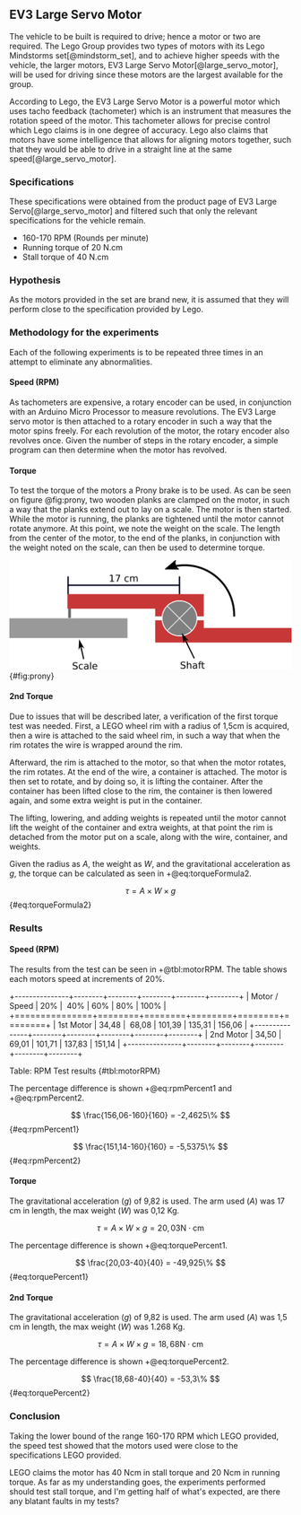 ## EV3 Large Servo Motor

The vehicle to be built is required to drive; hence a motor or two are required. The Lego Group provides two types of motors with its Lego Mindstorms set[@mindstorm_set], and to achieve higher speeds with the vehicle, the larger motors, EV3 Large Servo Motor[@large_servo_motor], will be used for driving since these motors are the largest available for the group.

According to Lego, the EV3 Large Servo Motor is a powerful motor which uses tacho feedback (tachometer) which is an instrument that measures the rotation speed of the motor. This tachometer allows for precise control which Lego claims is in one degree of accuracy. Lego also claims that motors have some intelligence that allows for aligning motors together, such that they would be able to drive in a straight line at the same speed[@large_servo_motor].

### Specifications

These specifications were obtained from the product page of EV3 Large Servo[@large_servo_motor] and filtered such that only the relevant specifications for the vehicle remain.

- 160-170 RPM (Rounds per minute)
- Running torque of 20 N.cm
- Stall torque of 40 N.cm

### Hypothesis

As the motors provided in the set are brand new, it is assumed that they will perform close to the specification provided by Lego.

### Methodology for the experiments

Each of the following experiments is to be repeated three times in an attempt to eliminate any abnormalities.

#### Speed (RPM)

As tachometers are expensive, a rotary encoder can be used, in conjunction with an Arduino Micro Processor to measure revolutions. The EV3 Large servo motor is then attached to a rotary encoder in such a way that the motor spins freely. For each revolution of the motor, the rotary encoder also revolves once. Given the number of steps in the rotary encoder, a simple program can then determine when the motor has revolved.

#### Torque

To test the torque of the motors a Prony brake is to be used. As can be seen on figure @fig:prony, two wooden planks are clamped on the motor, in such a way that the planks extend out to lay on a scale. The motor is then started. While the motor is running, the planks are tightened until the motor cannot rotate anymore. At this point, we note the weight on the scale. The length from the center of the motor, to the end of the planks, in conjunction with the weight noted on the scale, can then be used to determine torque.

![Illustration of Prony Brake](report/assets/pictures/prony.png){#fig:prony}

#### 2nd Torque

Due to issues that will be described later, a verification of the first torque test was needed. 
First, a LEGO wheel rim with a radius of 1,5cm is acquired, then a wire is attached to the said wheel rim, in such a way that when the rim rotates the wire is wrapped around the rim.

Afterward, the rim is attached to the motor, so that when the motor rotates, the rim rotates. At the end of the wire, a container is attached. The motor is then set to rotate, and by doing so, it is lifting the container. After the container has been lifted close to the rim, the container is then lowered again, and some extra weight is put in the container.

The lifting, lowering, and adding weights is repeated until the motor cannot lift the weight of the container and extra weights, at that point the rim is detached from the motor put on a scale, along with the wire, container, and weights.

Given the radius as $A$, the weight as $W$, and the gravitational acceleration as $g$, the torque can be calculated as seen in +@eq:torqueFormula2.

$$ \tau = A \times W \times g $$ {#eq:torqueFormula2}

### Results

#### Speed (RPM)

The results from the test can be seen in +@tbl:motorRPM. The table shows each motors speed at increments of 20%.

+---------------+--------+--------+--------+--------+--------+
| Motor / Speed |    20% |    40% |    60% |    80% |   100% |
+===============+========+========+========+========+========+
| 1st Motor     |  34,48 |  68,08 | 101,39 | 135,31 | 156,06 |
+---------------+--------+--------+--------+--------+--------+
| 2nd Motor     |  34,50 |  69,01 | 101,71 | 137,83 | 151,14 |
+---------------+--------+--------+--------+--------+--------+

Table: RPM Test results {#tbl:motorRPM}

The percentage difference is shown +@eq:rpmPercent1 and +@eq:rpmPercent2.

$$ \frac{156,06-160}{160} = -2,4625\% $$ {#eq:rpmPercent1}

$$ \frac{151,14-160}{160} = -5,5375\% $$ {#eq:rpmPercent2}

#### Torque

The gravitational acceleration ($g$) of 9,82 is used. The arm used ($A$) was 17 cm in length, the max weight ($W$) was 0,12 Kg. 

$$ \tau = A \times W \times g = 20,03 \text{N}\cdot \text{cm} $$

The percentage difference is shown +@eq:torquePercent1.

$$ \frac{20,03-40}{40} = -49,925\% $$ {#eq:torquePercent1}

#### 2nd Torque

The gravitational acceleration ($g$) of 9,82 is used. The arm used ($A$) was 1,5 cm in length, the max weight ($W$) was 1.268 Kg. 

$$ \tau = A \times W \times g = 18,68 \text{N}\cdot \text{cm} $$

The percentage difference is shown +@eq:torquePercent2.

$$ \frac{18,68-40}{40} = -53,3\% $$ {#eq:torquePercent2}

### Conclusion

Taking the lower bound of the range 160-170 RPM which LEGO provided, the speed test showed that the motors used were close to the specifications LEGO provided. 

LEGO claims the motor has 40 Ncm in stall torque and 20 Ncm in running torque. As far as my understanding goes, the experiments performed should test stall torque, and I'm getting half of what's expected, are there any blatant faults in my tests?